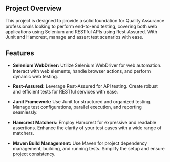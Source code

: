 ## Project Overview

This project is designed to provide a solid foundation for Quality Assurance professionals looking to perform end-to-end testing, covering both web applications using Selenium and RESTful APIs using Rest-Assured. With Junit and Hamcrest, manage and assert test scenarios with ease.

## Features

- **Selenium WebDriver:** Utilize Selenium WebDriver for web automation. Interact with web elements, handle browser actions, and perform dynamic web testing.

- **Rest-Assured:** Leverage Rest-Assured for API testing. Create robust and efficient tests for RESTful services with ease.

- **Junit Framework:** Use Junit for structured and organized testing. Manage test configurations, parallel execution, and reporting seamlessly.

- **Hamcrest Matchers:** Employ Hamcrest for expressive and readable assertions. Enhance the clarity of your test cases with a wide range of matchers.

- **Maven Build Management:** Use Maven for project dependency management, building, and running tests. Simplify the setup and ensure project consistency.

